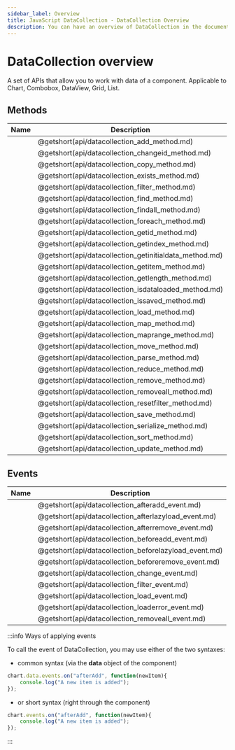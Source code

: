 ```yaml
---
sidebar_label: Overview
title: JavaScript DataCollection - DataCollection Overview 
description: You can have an overview of DataCollection in the documentation of the DHTMLX JavaScript UI library. Browse developer guides and API reference, try out code examples and live demos, and download a free 30-day evaluation version of DHTMLX Suite.
---
```


# DataCollection overview

A set of APIs that allow you to work with data of a component. Applicable to Chart, Combobox, DataView, Grid, List.
## Methods

| Name                                            | Description                                            |
| ----------------------------------------------- | ------------------------------------------------------ |
| [](api/datacollection_add_method.md)            | @getshort(api/datacollection_add_method.md)            |
| [](api/datacollection_changeid_method.md)       | @getshort(api/datacollection_changeid_method.md)       |
| [](api/datacollection_copy_method.md)           | @getshort(api/datacollection_copy_method.md)           |
| [](api/datacollection_exists_method.md)         | @getshort(api/datacollection_exists_method.md)         |
| [](api/datacollection_filter_method.md)         | @getshort(api/datacollection_filter_method.md)         |
| [](api/datacollection_find_method.md)           | @getshort(api/datacollection_find_method.md)           |
| [](api/datacollection_findall_method.md)        | @getshort(api/datacollection_findall_method.md)        |
| [](api/datacollection_foreach_method.md)        | @getshort(api/datacollection_foreach_method.md)        |
| [](api/datacollection_getid_method.md)          | @getshort(api/datacollection_getid_method.md)          |
| [](api/datacollection_getindex_method.md)       | @getshort(api/datacollection_getindex_method.md)       |
| [](api/datacollection_getinitialdata_method.md) | @getshort(api/datacollection_getinitialdata_method.md) |
| [](api/datacollection_getitem_method.md)        | @getshort(api/datacollection_getitem_method.md)        |
| [](api/datacollection_getlength_method.md)      | @getshort(api/datacollection_getlength_method.md)      |
| [](api/datacollection_isdataloaded_method.md)   | @getshort(api/datacollection_isdataloaded_method.md)   |
| [](api/datacollection_issaved_method.md)        | @getshort(api/datacollection_issaved_method.md)        |
| [](api/datacollection_load_method.md)           | @getshort(api/datacollection_load_method.md)           |
| [](api/datacollection_map_method.md)            | @getshort(api/datacollection_map_method.md)            |
| [](api/datacollection_maprange_method.md)       | @getshort(api/datacollection_maprange_method.md)       |
| [](api/datacollection_move_method.md)           | @getshort(api/datacollection_move_method.md)           |
| [](api/datacollection_parse_method.md)          | @getshort(api/datacollection_parse_method.md)          |
| [](api/datacollection_reduce_method.md)         | @getshort(api/datacollection_reduce_method.md)         |
| [](api/datacollection_remove_method.md)         | @getshort(api/datacollection_remove_method.md)         |
| [](api/datacollection_removeall_method.md)      | @getshort(api/datacollection_removeall_method.md)      |
| [](api/datacollection_resetfilter_method.md)    | @getshort(api/datacollection_resetfilter_method.md)    |
| [](api/datacollection_save_method.md)           | @getshort(api/datacollection_save_method.md)           |
| [](api/datacollection_serialize_method.md)      | @getshort(api/datacollection_serialize_method.md)      |
| [](api/datacollection_sort_method.md)           | @getshort(api/datacollection_sort_method.md)           |
| [](api/datacollection_update_method.md)         | @getshort(api/datacollection_update_method.md)         |

## Events

| Name                                           | Description                                           |
| ---------------------------------------------- | ----------------------------------------------------- |
| [](api/datacollection_afteradd_event.md)       | @getshort(api/datacollection_afteradd_event.md)       |
| [](api/datacollection_afterlazyload_event.md)  | @getshort(api/datacollection_afterlazyload_event.md)  |
| [](api/datacollection_afterremove_event.md)    | @getshort(api/datacollection_afterremove_event.md)    |
| [](api/datacollection_beforeadd_event.md)      | @getshort(api/datacollection_beforeadd_event.md)      |
| [](api/datacollection_beforelazyload_event.md) | @getshort(api/datacollection_beforelazyload_event.md) |
| [](api/datacollection_beforeremove_event.md)   | @getshort(api/datacollection_beforeremove_event.md)   |
| [](api/datacollection_change_event.md)         | @getshort(api/datacollection_change_event.md)         |
| [](api/datacollection_filter_event.md)         | @getshort(api/datacollection_filter_event.md)         |
| [](api/datacollection_load_event.md)           | @getshort(api/datacollection_load_event.md)           |
| [](api/datacollection_loaderror_event.md)      | @getshort(api/datacollection_loaderror_event.md)      |
| [](api/datacollection_removeall_event.md)      | @getshort(api/datacollection_removeall_event.md)      |

:::info Ways of applying events

To call the event of DataCollection, you may use either of the two syntaxes:

- common syntax (via the **data** object of the component)

~~~js
chart.data.events.on("afterAdd", function(newItem){
    console.log("A new item is added");
});
~~~

- or short syntax (right through the component)

~~~js
chart.events.on("afterAdd", function(newItem){
    console.log("A new item is added");
});
~~~
:::
